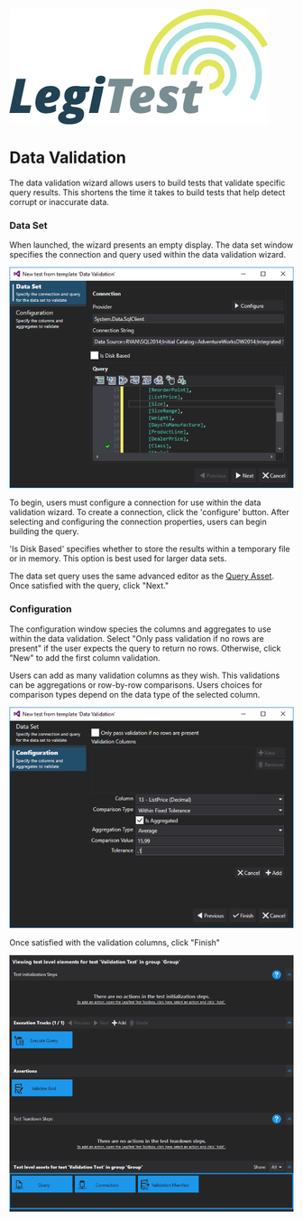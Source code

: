 ﻿![](images/_LegiTestBanner.png)

# Data Validation



The data validation wizard allows users to build tests that validate specific query results. This shortens the time it takes to build tests that help detect corrupt or inaccurate data.



### Data Set

When launched, the wizard presents an empty display. The data set window specifies the connection and query used within the data validation wizard.

![![](images/DataValidation.png)](images/DataValidationDataSet.png)





To begin, users must configure a connection for use within the data validation wizard. To create a connection, click the 'configure' button. After selecting and configuring the connection properties, users can begin building the query.



'Is Disk Based' specifies whether to store the results within a temporary file or in memory. This option is best used for larger data sets.

The data set query uses the same advanced editor as the [Query Asset](Query.md). Once satisfied with the query, click "Next."



### Configuration

The configuration window species the columns and aggregates to use within the data validation. Select "Only pass validation if no rows are present" if the user expects the query to return no rows. Otherwise, click "New" to add the first column validation.



Users can add as many validation columns as they wish. This validations can be aggregations or row-by-row comparisons. Users choices for comparison types depend on the data type of the selected column.

![](images/DataValidationConfiguration.png)





Once satisfied with the validation columns, click "Finish"

![](images/DataValidation.png)

